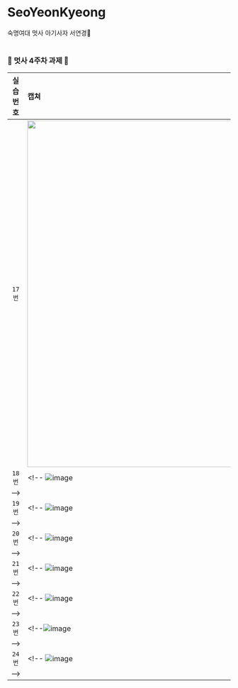 # SeoYeonKyeong
숙명여대 멋사 아기사자 서연경🦁
<br><br>
### 🦁 멋사 4주차 과제 🦁

| 실습 <br> 번호 | 캡쳐 | 
|:------:|:------|
|`17번`|<img width="782" src="https://github.com/Likelion-at-SMWU-11th/ChoiYeJin/assets/98384956/02beea9d-b5bb-4a7b-96c0-7f3b3af48e7e">|
|`18번`| <!-- ![image](https://github.com/Likelion-at-SMWU-11th/SeoYeonKyeong/assets/92532700/d79cd406-8242-4090-baa2-0b2cfe78bd41)
 --> | 
|`19번`| <!-- ![image](https://github.com/Likelion-at-SMWU-11th/SeoYeonKyeong/assets/92532700/a18eeab9-8b1f-483b-93eb-63a75028b334)
 --> | 
|`20번`| <!-- ![image](https://github.com/Likelion-at-SMWU-11th/SeoYeonKyeong/assets/92532700/a5c22750-8ef8-457f-981d-ac8214ae5db4)
 --> | 
|`21번`| <!-- ![image](https://github.com/Likelion-at-SMWU-11th/SeoYeonKyeong/assets/92532700/b86b3481-1a2c-40a1-ae31-69d92fc600b9)
 --> | 
|`22번`| <!-- ![image](https://github.com/Likelion-at-SMWU-11th/SeoYeonKyeong/assets/92532700/a47b4012-12f0-490e-ab61-0bb11e854252)
 --> | 
|`23번`| <!--![image](https://github.com/Likelion-at-SMWU-11th/SeoYeonKyeong/assets/92532700/d175ef49-d203-4c27-9fdb-1d417bd5041a)
  --> | 
|`24번`| <!-- ![image](https://github.com/Likelion-at-SMWU-11th/SeoYeonKyeong/assets/92532700/537c81a2-f788-4dd0-9258-5f5de3dd7ae4)
 --> | 
